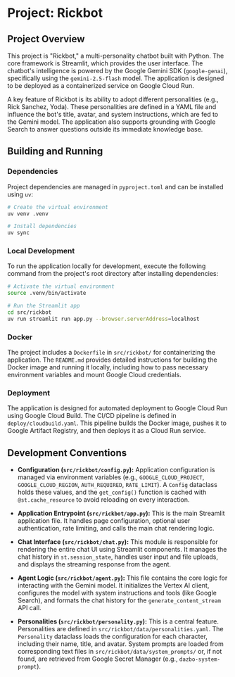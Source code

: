 # Project: Rickbot

## Project Overview

This project is "Rickbot," a multi-personality chatbot built with Python. The core framework is Streamlit, which provides the user interface. The chatbot's intelligence is powered by the Google Gemini SDK (`google-genai`), specifically using the `gemini-2.5-flash` model. The application is designed to be deployed as a containerized service on Google Cloud Run.

A key feature of Rickbot is its ability to adopt different personalities (e.g., Rick Sanchez, Yoda). These personalities are defined in a YAML file and influence the bot's title, avatar, and system instructions, which are fed to the Gemini model. The application also supports grounding with Google Search to answer questions outside its immediate knowledge base.

## Building and Running

### Dependencies

Project dependencies are managed in `pyproject.toml` and can be installed using `uv`:

```bash
# Create the virtual environment
uv venv .venv

# Install dependencies
uv sync
```

### Local Development

To run the application locally for development, execute the following command from the project's root directory after installing dependencies:

```bash
# Activate the virtual environment
source .venv/bin/activate

# Run the Streamlit app
cd src/rickbot
uv run streamlit run app.py --browser.serverAddress=localhost
```

### Docker

The project includes a `Dockerfile` in `src/rickbot/` for containerizing the application. The `README.md` provides detailed instructions for building the Docker image and running it locally, including how to pass necessary environment variables and mount Google Cloud credentials.

### Deployment

The application is designed for automated deployment to Google Cloud Run using Google Cloud Build. The CI/CD pipeline is defined in `deploy/cloudbuild.yaml`. This pipeline builds the Docker image, pushes it to Google Artifact Registry, and then deploys it as a Cloud Run service.

## Development Conventions

-   **Configuration (`src/rickbot/config.py`):** Application configuration is managed via environment variables (e.g., `GOOGLE_CLOUD_PROJECT`, `GOOGLE_CLOUD_REGION`, `AUTH_REQUIRED`, `RATE_LIMIT`). A `Config` dataclass holds these values, and the `get_config()` function is cached with `@st.cache_resource` to avoid reloading on every interaction.

-   **Application Entrypoint (`src/rickbot/app.py`):** This is the main Streamlit application file. It handles page configuration, optional user authentication, rate limiting, and calls the main chat rendering logic.

-   **Chat Interface (`src/rickbot/chat.py`):** This module is responsible for rendering the entire chat UI using Streamlit components. It manages the chat history in `st.session_state`, handles user input and file uploads, and displays the streaming response from the agent.

-   **Agent Logic (`src/rickbot/agent.py`):** This file contains the core logic for interacting with the Gemini model. It initializes the Vertex AI client, configures the model with system instructions and tools (like Google Search), and formats the chat history for the `generate_content_stream` API call.

-   **Personalities (`src/rickbot/personality.py`):** This is a central feature. Personalities are defined in `src/rickbot/data/personalities.yaml`. The `Personality` dataclass loads the configuration for each character, including their name, title, and avatar. System prompts are loaded from corresponding text files in `src/rickbot/data/system_prompts/` or, if not found, are retrieved from Google Secret Manager (e.g., `dazbo-system-prompt`).
